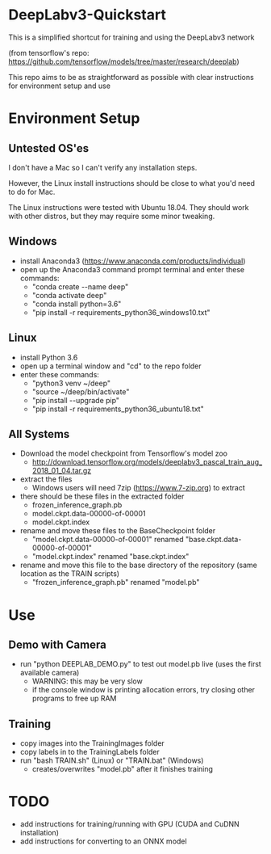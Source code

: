 # DeepLabv3-Quickstart
This is a simplified shortcut for training and using the DeepLabv3 network

(from tensorflow's repo: https://github.com/tensorflow/models/tree/master/research/deeplab)

This repo aims to be as straightforward as possible with clear instructions for environment setup and use

# Environment Setup
## Untested OS'es
I don't have a Mac so I can't verify any installation steps. 

However, the Linux install instructions should be close to what you'd need to do for Mac.

The Linux instructions were tested with Ubuntu 18.04. They should work with other distros, but they may require some minor tweaking.

## Windows
  * install Anaconda3 (https://www.anaconda.com/products/individual)
  * open up the Anaconda3 command prompt terminal and enter these commands:
    - "conda create --name deep"
    - "conda activate deep"
    - "conda install python=3.6"
    - "pip install -r requirements_python36_windows10.txt"

## Linux
  * install Python 3.6
  * open up a terminal window and "cd" to the repo folder
  * enter these commands:
    - "python3 venv ~/deep"
    - "source ~/deep/bin/activate"
    - "pip install --upgrade pip"
    - "pip install -r requirements_python36_ubuntu18.txt"

## All Systems
  * Download the model checkpoint from Tensorflow's model zoo
    - http://download.tensorflow.org/models/deeplabv3_pascal_train_aug_2018_01_04.tar.gz
  * extract the files
    - Windows users will need 7zip (https://www.7-zip.org) to extract
  * there should be these files in the extracted folder
    - frozen_inference_graph.pb
    - model.ckpt.data-00000-of-00001
    - model.ckpt.index
  * rename and move these files to the BaseCheckpoint folder
    - "model.ckpt.data-00000-of-00001" renamed "base.ckpt.data-00000-of-00001"
    - "model.ckpt.index" renamed "base.ckpt.index"
  * rename and move this file to the base directory of the repository (same location as the TRAIN scripts)
    - "frozen_inference_graph.pb" renamed "model.pb"

# Use
## Demo with Camera
  * run "python DEEPLAB_DEMO.py" to test out model.pb live (uses the first available camera)
    - WARNING: this may be very slow
    - if the console window is printing allocation errors, try closing other programs to free up RAM

## Training
  * copy images into the TrainingImages folder
  * copy labels in to the TrainingLabels folder
  * run "bash TRAIN.sh" (Linux) or "TRAIN.bat" (Windows)
    - creates/overwrites "model.pb" after it finishes training

# TODO
  * add instructions for training/running with GPU (CUDA and CuDNN installation)
  * add instructions for converting to an ONNX model
